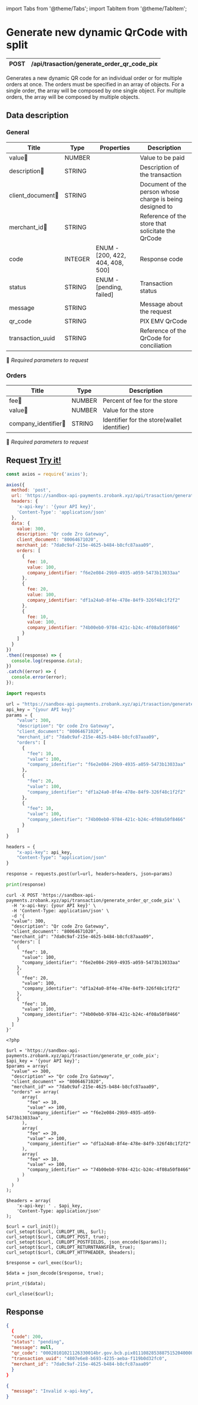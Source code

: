 import Tabs from '@theme/Tabs';
import TabItem from '@theme/TabItem';

# Generate new dynamic QrCode with split

| POST      | /api/trasaction/generate_order_qr_code_pix |
| --------- | ----------- |

Generates a new dynamic QR code for an individual order or for multiple orders at once. The orders must be specified in an array of objects. For a single order, the array will be composed by one single object. For multiple orders, the array will be composed by multiple objects.

## Data description

### General

| Title                                | Type       | Properties                                | Description |
| ------------------------------------ | -----------|------------------------------------------ |----------- |
| value:small_orange_diamond:          | NUMBER     |                                           | Value to be paid |
| description:small_orange_diamond:    | STRING     |                                           | Description of the transaction |
| client_document:small_orange_diamond:| STRING     |                                           | Document of the person whose charge is being designed to |
| merchant_id:small_orange_diamond:    | STRING     |                                           | Reference of the store that solicitate the QrCode |
| code                                 | INTEGER    | ENUM - [200, 422, 404, 408, 500]          | Response code|
| status                               | STRING     | ENUM - [pending, failed]                  | Transaction status
| message                              | STRING     |                                           | Message about the request |
| qr_code                              | STRING     |                                           | PIX EMV QrCode |
| transaction_uuid                     | STRING     |                                           | Reference of the QrCode for conciliation |
:small_orange_diamond: *Required parameters to request*


### Orders

| Title                | Type        | Description |
| -------------------- | ----------- | ----------- |
| fee:small_orange_diamond:                | NUMBER      | Percent of fee for the store |
| value:small_orange_diamond:              | NUMBER      | Value for the store|
| company_identifier:small_orange_diamond: | STRING      | Identifier for the store(wallet identifier) |

:small_orange_diamond: *Required parameters to request*



## Request <a href="https://sandbox-api-payments.zrobank.xyz/api/documentation" class="try-btn">Try it!</a>


<Tabs>
<TabItem value="js" label="NodeJS">

```js title=Axios
const axios = require('axios');

axios({
  method: 'post',
  url: 'https://sandbox-api-payments.zrobank.xyz/api/trasaction/generate_order_qr_code_pix',
  headers: {
    'x-api-key': '{your API key}',
    'Content-Type': 'application/json'
  },
  data: {
    value: 300,
    description: "Qr code Zro Gateway",
    client_document: "80064671020",
    merchant_id: "7da0c9af-215e-4625-b484-b8cfc87aaa09",
    orders: [
      {
        fee: 10,
        value: 100,
        company_identifier: "f6e2e084-29b9-4935-a059-5473b13033aa"
      },
      {
        fee: 20,
        value: 100,
        company_identifier: "df1a24a0-8f4e-478e-84f9-326f48c1f2f2"
      },
      {
        fee: 10,
        value: 100,
        company_identifier: "74b00eb0-9784-421c-b24c-4f08a50f8466"
      }
    ]
  }
})
.then((response) => {
  console.log(response.data);
})
.catch((error) => {
  console.error(error);
});
```
</TabItem>
<TabItem value="py" label="Python">

```python title=Requests
import requests

url = "https://sandbox-api-payments.zrobank.xyz/api/trasaction/generate_order_qr_code_pix"
api_key = "{your API key}"
params = {
    "value": 300,
    "description": "Qr code Zro Gateway",
    "client_document": "80064671020",
    "merchant_id": "7da0c9af-215e-4625-b484-b8cfc87aaa09",
    "orders": [
      {
        "fee": 10,
        "value": 100,
        "company_identifier": "f6e2e084-29b9-4935-a059-5473b13033aa"
      },
      {
        "fee": 20,
        "value": 100,
        "company_identifier": "df1a24a0-8f4e-478e-84f9-326f48c1f2f2"
      },
      {
        "fee": 10,
        "value": 100,
        "company_identifier": "74b00eb0-9784-421c-b24c-4f08a50f8466"
      }
    ]
}

headers = {
    "x-api-key": api_key,
    "Content-Type": "application/json"
}

response = requests.post(url=url, headers=headers, json=params)

print(response)
```
</TabItem>
<TabItem value="shell" label="Shell">

```shell title=CURL
curl -X POST 'https://sandbox-api-payments.zrobank.xyz/api/transaction/generate_order_qr_code_pix' \
  -H 'x-api-key: {your API key}' \
  -H 'Content-Type: application/json' \
  -d '{
  "value": 300,
  "description": "Qr code Zro Gateway",
  "client_document": "80064671020",
  "merchant_id": "7da0c9af-215e-4625-b484-b8cfc87aaa09",
  "orders": [
    {
      "fee": 10,
      "value": 100,
      "company_identifier": "f6e2e084-29b9-4935-a059-5473b13033aa"
    },
    {
      "fee": 20,
      "value": 100,
      "company_identifier": "df1a24a0-8f4e-478e-84f9-326f48c1f2f2"
    },
    {
      "fee": 10,
      "value": 100,
      "company_identifier": "74b00eb0-9784-421c-b24c-4f08a50f8466"
    }
  ]
}'
```
</TabItem>
<TabItem value="php" label="PHP">

```shell title=CURL
<?php

$url = 'https://sandbox-api-payments.zrobank.xyz/api/trasaction/generate_qr_code_pix';
$api_key = '{your API key}';
$params = array(
  "value" => 300,
  "description" => "Qr code Zro Gateway",
  "client_document" => "80064671020",
  "merchant_id" => "7da0c9af-215e-4625-b484-b8cfc87aaa09",
  "orders" => array(
      array(
        "fee" => 10,
        "value" => 100,
        "company_identifier" => "f6e2e084-29b9-4935-a059-5473b13033aa",
      ),
      array(
        "fee" => 20,
        "value" => 100,
        "company_identifier" => "df1a24a0-8f4e-478e-84f9-326f48c1f2f2"
      ),
      array(
        "fee" => 10,
        "value" => 100,
        "company_identifier" => "74b00eb0-9784-421c-b24c-4f08a50f8466"
      )
    )
  )
);

$headers = array(
    'x-api-key: ' . $api_key,
    'Content-Type: application/json'
);

$curl = curl_init();
curl_setopt($curl, CURLOPT_URL, $url);
curl_setopt($curl, CURLOPT_POST, true);
curl_setopt($curl, CURLOPT_POSTFIELDS, json_encode($params));
curl_setopt($curl, CURLOPT_RETURNTRANSFER, true);
curl_setopt($curl, CURLOPT_HTTPHEADER, $headers);

$response = curl_exec($curl);

$data = json_decode($response, true);

print_r($data);

curl_close($curl);
```
</TabItem>
</Tabs>

## Response

<Tabs>
<TabItem value="201" label="201">

```json  title=/api/trasaction/generate_order_qr_code_pix
{
  {
  "code": 200,
  "status": "pending",
  "message": null,
  "qr_code": "00020101021126330014br.gov.bcb.pix0111082853887515204000053039865406100.005802BR5912API DE TESTE6009SAO PAULO620605022163045927",
  "transaction_uuid": "4807e6e8-b693-4235-aeba-f119b0d32fc0",
  "merchant_id": "7da0c9af-215e-4625-b484-b8cfc87aaa09"
  }
}
```
</TabItem>
<TabItem value="401" label="401">

```json  title=/api/trasaction/generate_order_qr_code_pix
{
  "message": "Invalid x-api-key",
}
```
</TabItem>
</Tabs>